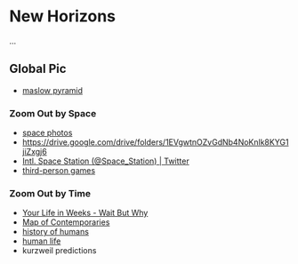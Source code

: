 # New Horizons
...

## Global Pic
- [maslow pyramid](https://duckduckgo.com/?q=maslow+pyramid&bext=msl&atb=v71-4__&iax=images&ia=images)

### Zoom Out by Space
- [space photos](https://duckduckgo.com/?q=space&atb=v71-4__&iar=images&iax=images&ia=images)
- https://drive.google.com/drive/folders/1EVgwtnOZvGdNb4NoKnlk8KYG1jiZxgj6
- [Intl. Space Station (@Space_Station) | Twitter](https://twitter.com/Space_Station)
- [third-person games](https://duckduckgo.com/?q=third-person+games&atb=v71-4__&iar=images&iax=images&ia=images)

### Zoom Out by Time
- [Your Life in Weeks - Wait But Why](https://waitbutwhy.com/2014/05/life-weeks.html)
- [Map of Contemporaries](https://ybogdanov.github.io/history-timeline/)
- [history of humans](https://duckduckgo.com/?q=history+of+humans&atb=v71-4__&iar=images&iax=images&ia=images)
- [human life](https://duckduckgo.com/?q=human+life&bext=msl&atb=v71-4__&iax=images&ia=images)
- kurzweil predictions
